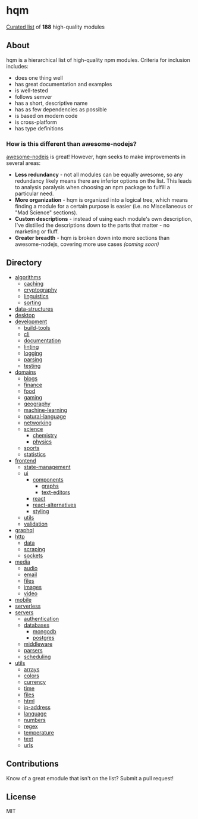 # hqm

[Curated list](#directory) of **188** high-quality modules

## About

hqm is a hierarchical list of high-quality npm modules. Criteria for inclusion includes:
* does one thing well
* has great documentation and examples
* is well-tested
* follows semver
* has a short, descriptive name
* has as few dependencies as possible
* is based on modern code
* is cross-platform
* has type definitions

### How is this different than awesome-nodejs?

[awesome-nodejs](https://github.com/sindresorhus/awesome-nodejs) is great! However, hqm seeks to make improvements in several areas:
* **Less redundancy** - not all modules can be equally awesome, so any redundancy likely means there are inferior options on the list. This leads to analysis paralysis when choosing an npm package to fulfill a particular need.
* **More organization** - hqm is organized into a logical tree, which means finding a module for a certain purpose is easier (i.e. no Miscellaneous or "Mad Science" sections).
* **Custom descriptions** - instead of using each module's own description, I've distilled the descriptions down to the parts that matter - no marketing or fluff.
* **Greater breadth** - hqm is broken down into more sections than awesome-nodejs, covering more use cases *(coming soon)*

## Directory

* [algorithms](algorithms)
  * [caching](algorithms/caching)
  * [cryptography](algorithms/cryptography)
  * [linguistics](algorithms/linguistics)
  * [sorting](algorithms/sorting)
* [data-structures](data-structures)
* [desktop](desktop)
* [development](development)
  * [build-tools](development/build-tools)
  * [cli](development/cli)
  * [documentation](development/documentation)
  * [linting](development/linting)
  * [logging](development/logging)
  * [parsing](development/meta/parsing)
  * [testing](development/testing)
* [domains](domains)
  * [blogs](domains/blogs)
  * [finance](domains/finance)
  * [food](domains/food)
  * [gaming](domains/gaming)
  * [geography](domains/geography)
  * [machine-learning](domains/machine-learning)
  * [natural-language](domains/natural-language)
  * [networking](domains/networking)
  * [science](domains/science)
    * [chemistry](domains/science/chemistry)
    * [physics](domains/science/physics)
  * [sports](domains/sports)
  * [statistics](domains/statistics)
* [frontend](frontend)
  * [state-management](frontend/state-management)
  * [ui](frontend/ui)
    * [components](frontend/ui/components)
      * [graphs](frontend/ui/components/graphs)
      * [text-editors](frontend/ui/components/text-editors)
    * [react](frontend/ui/react)
    * [react-alternatives](frontend/ui/react-alternatives)
    * [styling](frontend/ui/styling)
  * [utils](frontend/utils)
  * [validation](frontend/validation)
* [graphql](graphql)
* [http](http)
  * [data](http/data)
  * [scraping](http/scraping)
  * [sockets](http/sockets)
* [media](media)
  * [audio](media/audio)
  * [email](media/email)
  * [files](media/files)
  * [images](media/images)
  * [video](media/video)
* [mobile](mobile)
* [serverless](serverless)
* [servers](servers)
  * [authentication](servers/authentication)
  * [databases](servers/databases)
    * [mongodb](servers/databases/mongodb)
    * [postgres](servers/databases/postgres)
  * [middleware](servers/middleware)
  * [parsers](servers/parsers)
  * [scheduling](servers/scheduling)
* [utils](utils)
  * [arrays](utils/arrays)
  * [colors](utils/colors)
  * [currency](utils/currency)
  * [time](utils/date-time)
  * [files](utils/files)
  * [html](utils/html)
  * [ip-address](utils/ip-address)
  * [language](utils/language)
  * [numbers](utils/numbers)
  * [regex](utils/regex)
  * [temperature](utils/temperature)
  * [text](utils/text)
  * [urls](utils/urls)

## Contributions

Know of a great emodule that isn't on the list? Submit a pull request!

## License

MIT
